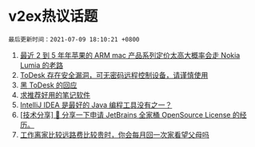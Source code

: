 # v2ex热议话题

`最后更新时间：2021-07-09 18:10:21 +0800`

1. [最近 2 到 5 年年苹果的 ARM mac 产品系列定价太高大概率会走 Nokia Lumia 的老路](https://www.v2ex.com/t/788428)
1. [ToDesk 存在安全漏洞，可无密码远程控制设备，请谨慎使用](https://www.v2ex.com/t/788413)
1. [黑 ToDesk 的回应](https://www.v2ex.com/t/788495)
1. [求推荐好用的笔记软件](https://www.v2ex.com/t/788435)
1. [IntelliJ IDEA 是最好的 Java 编程工具没有之一？](https://www.v2ex.com/t/788523)
1. [[技术分享] 💌 分享一下申请 JetBrains 全家桶 OpenSource License 的经历。](https://www.v2ex.com/t/788434)
1. [工作离家比较远路费比较贵时，你会每月回一次家看望父母吗](https://www.v2ex.com/t/788476)

